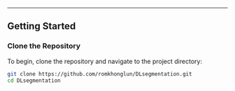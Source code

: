 
---

## **Getting Started**  

### Clone the Repository  
To begin, clone the repository and navigate to the project directory:  

```bash  
git clone https://github.com/romkhonglun/DLsegmentation.git  
cd DLsegmentation  
